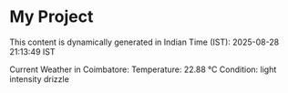 # My Project

This content is dynamically generated in Indian Time (IST): 2025-08-28 21:13:49 IST


Current Weather in Coimbatore:
Temperature: 22.88 °C
Condition: light intensity drizzle
